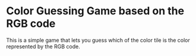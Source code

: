 # Color Guessing Game based on the RGB code

This is a simple game that lets you guess which of the color tile is the color represented by the RGB code.
